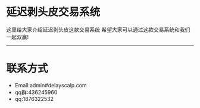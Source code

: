 延迟剥头皮交易系统
=======

这里给大家介绍延迟剥头皮这款交易系统
希望大家可以通过这款交易系统和我们一起双赢!

***

# 联系方式
* Email:admin#delayscalp.com
* qq群:436245960
* qq:1876322532